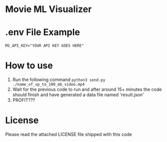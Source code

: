 # Movie ML Visualizer

# .env File Example
```
MS_API_KEY="YOUR API KEY GOES HERE"
```

# How to use
1. Run the following command ```python3 send.py ./name_of_up_to_100_mb_video.mp4```
2. Wait for the previous code to run and after around 15+ minutes the code should finish and have generated a data file named 'result.json'
3. PROFIT???


# License
Please read the attached LICENSE file shipped with this code
